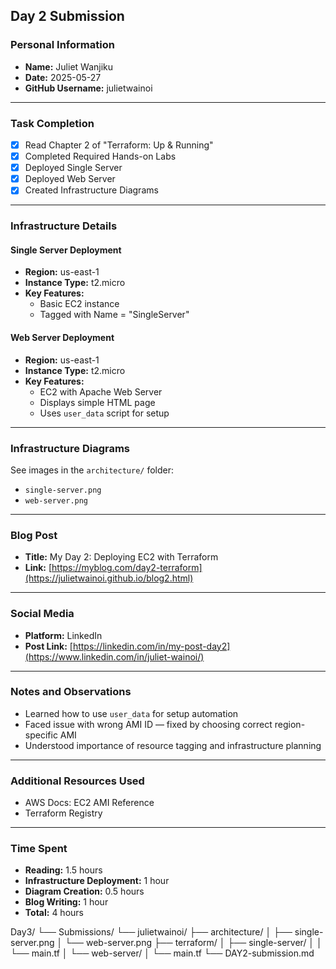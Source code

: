 ## Day 2 Submission

### Personal Information
- **Name:** Juliet Wanjiku
- **Date:** 2025-05-27
- **GitHub Username:** julietwainoi

---

### Task Completion
- [x] Read Chapter 2 of "Terraform: Up & Running"
- [x] Completed Required Hands-on Labs
- [x] Deployed Single Server
- [x] Deployed Web Server
- [x] Created Infrastructure Diagrams

---

### Infrastructure Details

#### Single Server Deployment
- **Region:** us-east-1
- **Instance Type:** t2.micro
- **Key Features:**
  - Basic EC2 instance
  - Tagged with Name = "SingleServer"

#### Web Server Deployment
- **Region:** us-east-1
- **Instance Type:** t2.micro
- **Key Features:**
  - EC2 with Apache Web Server
  - Displays simple HTML page
  - Uses `user_data` script for setup

---

### Infrastructure Diagrams
See images in the `architecture/` folder:
- `single-server.png`
- `web-server.png`

---

### Blog Post
- **Title:** My Day 2: Deploying EC2 with Terraform
- **Link:** [https://myblog.com/day2-terraform](https://julietwainoi.github.io/blog2.html)

---

### Social Media
- **Platform:** LinkedIn
- **Post Link:** [https://linkedin.com/in/my-post-day2](https://www.linkedin.com/in/juliet-wainoi/)

---

### Notes and Observations
- Learned how to use `user_data` for setup automation
- Faced issue with wrong AMI ID — fixed by choosing correct region-specific AMI
- Understood importance of resource tagging and infrastructure planning

---

### Additional Resources Used
- AWS Docs: EC2 AMI Reference
- Terraform Registry

---

### Time Spent
- **Reading:** 1.5 hours
- **Infrastructure Deployment:** 1 hour
- **Diagram Creation:** 0.5 hours
- **Blog Writing:** 1 hour
- **Total:** 4 hours

Day3/
└── Submissions/
    └── julietwainoi/
        ├── architecture/
        │   ├── single-server.png
        │   └── web-server.png
        ├── terraform/
        │   ├── single-server/
        │   │   └── main.tf
        │   └── web-server/
        │       └── main.tf
        └── DAY2-submission.md
``` 